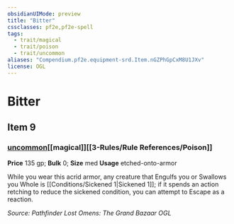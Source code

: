 ```yaml
---
obsidianUIMode: preview
title: "Bitter"
cssclasses: pf2e,pf2e-spell
tags:
  - trait/magical
  - trait/poison
  - trait/uncommon
aliases: "Compendium.pf2e.equipment-srd.Item.nGZPhGpCxM8U1JXv"
license: OGL
---
```

# Bitter
## Item 9
### [uncommon](uncommon "Uncommon Rarity Trait")[[magical]][[3-Rules/Rule References/Poison]]


**Price** 135 gp; 
**Bulk** 0; **Size** med
**Usage** etched-onto-armor

While you wear this acrid armor, any creature that Engulfs you or Swallows you Whole is [[Conditions/Sickened 1|Sickened 1]]; if it spends an action retching to reduce the sickened condition, you can attempt to Escape as a reaction.

*Source: Pathfinder Lost Omens: The Grand Bazaar*
*OGL*